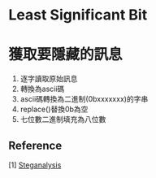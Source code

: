 # Least Significant Bit

# 獲取要隱藏的訊息

1. 逐字讀取原始訊息
2. 轉換為ascii碼
3. ascii碼轉換為二進制(0bxxxxxxx)的字串
4. replace()替換0b為空
5. 七位數二進制填充為八位數

## Reference

[1] [Steganalysis](https://github.com/librauee/Steganalysis/blob/master/LSB/hide_info.py)